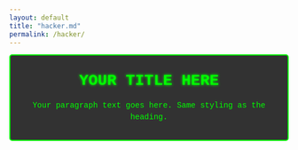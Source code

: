 ```yaml
---
layout: default
title: "hacker.md"
permalink: /hacker/
---
```


<style>
  body {
    background-image: url('https://i.pinimg.com/originals/8b/86/5d/8b865ddcb9bb441b73db346574214f49.gif');
    background-repeat: repeat; /* Tiles the GIF infinitely */
    margin: 0;
    padding: 20px;
  }
  /* Optional: Add a semi-transparent overlay for readability */
  .content {
    background: rgba(255, 255, 255, 0.7);
    padding: 20px;
    max-width: 800px;
    margin: 0 auto;
    border-radius: 10px;
  }
</style>


<style>
  .hacker-box {
    background-color: rgba(0, 0, 0, 0.8);
    border: 2px solid #00FF00;
    color: #00FF00;
    font-family: 'Courier New', monospace;
    text-align: center;
    padding: 30px;
    max-width: 800px;
    margin: 0 auto;
    border-radius: 5px;
  }
  .hacker-box h1 {
    margin-top: 0;
    text-shadow: 0 0 5px #00FF00;
  }
  .hacker-box p {
    margin-bottom: 0;
    line-height: 1.5;
  }
</style>

<div class="hacker-box">
  <h1>YOUR TITLE HERE</h1>
  <p>Your paragraph text goes here. Same styling as the heading.</p>
</div>